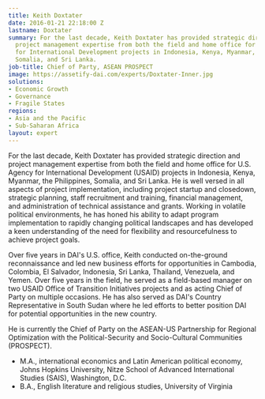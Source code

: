 ```yaml
---
title: Keith Doxtater
date: 2016-01-21 22:18:00 Z
lastname: Doxtater
summary: For the last decade, Keith Doxtater has provided strategic direction and
  project management expertise from both the field and home office for U.S. Agency
  for International Development projects in Indonesia, Kenya, Myanmar, the Philippines,
  Somalia, and Sri Lanka.
job-title: Chief of Party, ASEAN PROSPECT
image: https://assetify-dai.com/experts/Doxtater-Inner.jpg
solutions:
- Economic Growth
- Governance
- Fragile States
regions:
- Asia and the Pacific
- Sub-Saharan Africa
layout: expert
---
```


For the last decade, Keith Doxtater has provided strategic direction and project management expertise from both the field and home office for U.S. Agency for International Development (USAID) projects in Indonesia, Kenya, Myanmar, the Philippines, Somalia, and Sri Lanka. He is well versed in all aspects of project implementation, including project startup and closedown, strategic planning, staff recruitment and training, financial management, and administration of technical assistance and grants. Working in volatile political environments, he has honed his ability to adapt program implementation to rapidly changing political landscapes and has developed a keen understanding of the need for flexibility and resourcefulness to achieve project goals.

Over five years in DAI's U.S. office, Keith conducted on-the-ground reconnaissance and led new business efforts for opportunities in Cambodia, Colombia, El Salvador, Indonesia, Sri Lanka, Thailand, Venezuela, and Yemen. Over five years in the field, he served as a field-based manager on two USAID Office of Transition Initiatives projects and as acting Chief of Party on multiple occasions. He has also served as DAI's Country Representative in South Sudan where he led efforts to better position DAI for potential opportunities in the new country.

He is currently the Chief of Party on the ASEAN-US Partnership for Regional Optimization with the Political-Security and Socio-Cultural Communities (PROSPECT).

* M.A., international economics and Latin American political economy, Johns Hopkins University, Nitze School of Advanced International Studies (SAIS), Washington, D.C.
* B.A., English literature and religious studies, University of Virginia